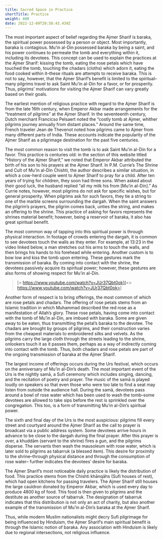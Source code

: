 ```yaml
---
title: Sacred Space in Practice
shortTitle: Practice
weight: 400
date: 2022-12-09T20:58:43.439Z
---
```

<!--StartFragment-->

The most important aspect of belief regarding the Ajmer Sharif is baraka, the spiritual power possessed by a person or object. Most importantly, baraka is contagious. Mu’in al-Din possessed baraka by being a saint, and his power continues to permeate the tomb and everything within it, including its devotees. This concept can be used to explain the practices at the Ajmer Sharif: kissing the tomb, eating the rose petals which have touched the tomb, touching the chadars (cloths) which adorn it, eating the food cooked within it–these rituals are attempts to receive baraka. This is not to say, however, that the Ajmer Sharif’s benefit is limited to the spiritual–many pilgrims travel to ask Saint Mu’in al-Din for a favor, or for prosperity. Thus, pilgrims’ motivations for visiting the Ajmer Sharif can vary greatly based on their goals.

The earliest mention of religious practice with regard to the Ajmer Sharif is from the late 16th century, when Emperor Akbar made arrangements for the “treatment of pilgrims” at the Ajmer Sharif. In the seventeenth century, Dutch merchant Francicso Pelsaert noted the “costly tomb at Ajmer, whither pilgrims journey annually from distant places.” Around the same time, French traveler Jean de Thevenot noted how pilgrims came to Ajmer from many different parts of India. These accounts indicate the popularity of the Ajmer Sharif as a pilgrimage destination for the past five centuries.

The most common reason to visit the tomb is to ask Saint Mu’in al-Din for a favor. This practice is centuries old: in the section of this website titled “History of the Ajmer Sharif,” we noted that Emperor Akbar attributed the birth of his son to his prayers at the Ajmer Sharif. In P.M. Currie’s The Shrine and Cult of Mu’in al-Din Chishti, the author describes a similar situation, in which a cow-herd couple went to Ajmer Sharif to pray for a child. After ten years of trying for children, they soon had three sons. When asked about their good luck, the husband replied “all my milk his from \[Mu’in al-Din].” As Currie notes, however, most pilgrims do not ask for specific wishes, but for general prosperity. When pilgrims ask for such favors, they tie a string to one of the marble screens surrounding the dargah. When the saint answers the pilgrim’s prayers, the pilgrim comes back, unties the string, and makes an offering to the shrine. This practice of asking for favors represents the shrines material benefit; however, being a reservoir of baraka, it also has great spiritual benefit.

The most common way of tapping into this spiritual power is through physical interaction. In footage of crowds entering the dargah, it is common to see devotees touch the walls as they enter. For example, at 13:23 in the video linked below, a man stretches out his arms to touch the walls, and then brings his hands to his forehead while entering. Another custom is to bow low and kiss the tomb upon entering. These gestures mark the transmission of baraka. By coming into contact with the shrine, the devotees passively acquire its spiritual power; however, these gestures are also forms of showing respect for Mu’in al-Din.

> [\> https://www.youtube.com/watch?v=JUr37Qbt0ok](<> https://www.youtube.com/watch?v=JUr37Qbt0ok>)

Another form of respect is to bring offerings, the most common of which are rose petals and chadars. The offering of rose petals stems from an Islamic tradition in which Muhammad described the red rose as a manifestation of Allah’s glory. These rose petals, having come into contact with the tomb of Mu’in al-Din, are imbued with baraka. Some are given away to be eaten, thus transmitting the petal’s baraka to the devotee. The chadars are brought by groups of pilgrims, and their construction varies from the cheapest materials to embroidered silks and velvets. As the pilgrims carry the large cloth through the streets leading to the shrine, onlookers touch it as it passes them, perhaps as a way of indirectly coming into contact with the tomb. Thus, both chadars and rose petals are part of the ongoing transmission of baraka at the Ajmer Sharif.

The largest income of offerings occurs during the Urs festival, which occurs on the anniversary of Mu’in al-Din’s death. The most important event of the Urs is the nightly samā, a Sufi ceremony which includes singing, dancing, and the recitation of poetry and prayer. The music of the samā is played loudly on speakers so that even those who were too late to find a seat may listen from outside the audience hall. During the samā, devotees pass around a bowl of rose water which has been used to wash the tomb–some devotees are allowed to take sips before the rest is sprinkled over the congregation. This too, is a form of transmitting Mu’in al-Din’s spiritual power.

The sixth and final day of the Urs is the most auspicious: pilgrims fill every street and courtyard around the Ajmer Sharif as the call to prayer is broadcast via a public address system. Some devotees arrive hours in advance to be close to the dargah during the final prayer. After this prayer is over, a khuddām (servant to the shrine) fires a gun, and the pilgrims disperse. The servants then wash the mausoleum with rose water, which is later sold to pilgrims as tabarruk (a blessed item). This desire for proximity to the shrine–through physical distance and through the consumption of rose water– further indicates the devotees’ desire for baraka.

The Ajmer Sharif’s most noticeable daily practice is likely the distribution of food. This practice stems from the Chishti khānqāhs (Sufi houses of rest), which had open kitchens for passing travelers. The Ajmer Sharif still houses the large cauldron donated by Emperor Akbar, which is used every day to produce 4800 kg of food. This food is then given to pilgrims and the destitute as another source of tabarruk. The designation of tabarruk indicates that this distribution is not only an act of charity, but also another example of the transmission of Mu’in al-Din’s baraka at the Ajmer Sharif.

Thus, while modern Muslim nationalists might decry Sufi pilgrimage for being influenced by Hinduism, the Ajmer Sharif’s main spiritual benefit is through the Islamic notion of baraka. Any association with Hinduism is likely due to regional intersections, not religious influence.



<!--EndFragment-->